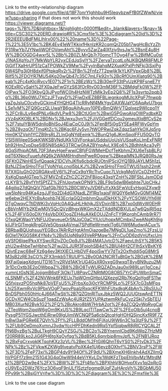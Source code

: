 Link to the entity-relationship diagram
https://drive.google.com/file/d/18F7onrYIghhbu9H5IeqvbzwFfB0fZWwN/view?usp=sharing
if that does not work this should work
https://viewer.diagrams.net/?tags=%7B%7D&lightbox=1&highlight=0000ff&edit=_blank&layers=1&nav=1&title=CSC302%20ERD.drawio#R%3Cmxfile%3E%3Cdiagram%20id%3D%22R2lEEEUBdFMjLlhIrx00%22%20name%3D%22Page-1%22%3E5V1bc%2BK4Ev41eWTKkixfHknIzKR2cqmQrZ05b17wgHcBcYzZhP31RwYb7JYNwliWOFOVqmAht%2Byvv5ZarZa4IXfzjy9xsJw%2BsnE4u8HW%2BOOGDG4wxr5L%2Bb%2B0ZLMrQb7r70omcTTOyg4Fw%2BjfMCu0stJ1NA5XpYoJY7MkWpYLR2yxCEdJqSyIY%2FZervaTzcqtLoNJKBQMR8FMLP0jGifTXalHrUP51zCaTPOWkZV9Mw%2FyylnBahqM2XupKPxIPrNFkj3iSxjPg0W4SPg3j0H8dxjf0PtpkqRv2r%2FBn%2Fnfz7T2pwljk1kYLKPVpxGb8%2BLRilf5%2FDOYR7MU54Kg20wQb47c35C7mLFk92n%2BcRfOUmXlatg90%2Beab%2Fc4xKlciRvcv1E07%2F1n%2BEzWz%2Bi30erP33tPvUzKP8FsneE7YKOExRlCySaH%2FX0aJeFwGYzS63fOrRtyO03mM36F%2BMdgFk0W%2FPOIPwx%2FO3KbyQ3jJPyofWC0h4HzNWTzMIk3vEp2Q8%2F1s3syrtp2pqb3g%2BL36p0WlJ7XCzJFTvayD%2FjwDxlEZ8BFBLiegnkogMUlcXPgF7fnwpbyaZgJsluC0cvhyGCkjm4YHQHG4TIcRRyNf4MkYgvDAXWJaYC6AqAvU7bgxLSe1vM%2FQ9GczQLUwaYB6guAihAuxv10PEvBmQWrVTQqIxez9WIcpo1Y%2FCr8iJLv6edPNLv6kdVLPw8%2BCtUGm%2BwiG5PGwoAIgOWPxdbxKDzVz4sKKOBLK%2BDNy%2BJwxu3yn%2FJjVGGetfDCou2gmeuXIqBfCvS2e%2F7stuIYBiW5dnlIoBhISoJ4EiaCpC0J9i%2FenBf5i0gSY5Ea4RFWyGpYm%2BZ8yzqOt7TmqKtZc%2BKgc6FJy5vn7tWOPRwiZqkZdqzSahYkOXJq5rgHm0K1ZVph1YCZB9rsRLZLInGgNYdEeink%2BunQ1g6JKmSpolFFU50QyTOYSI5WIjlee0SqkKWKSBVNdUKk1j3VFonkaiUSddsjUoUsVUSqaKoLImExFNRfbh92HmZvpDse5IB5N85dAG3TRCwGhAZBYnpAyLX9Eo6%2BdhhtAca3yPi4GqSjfhipAOML70F3AeyHgeFwwiCBfjjFGWMeHDcfTeKbhmZXU6eTsbBLPJpdT6XNpcFuuefuNQ6k2WAM6HndhmPweROgqw%2BkeaiMN3JRQ80RsJwjSFKtOZNnHESvfQpapk21DCVhJKfls6cbdcRUOtnIPScjOYQ1B9JAYLM5h1zLBzNJZSwSHroTFolTVoNYpLcnol5bLKJ%2BZywSHroTFmGTWUS1ssh22mKR7XXGIuGhO2GRGAkyiEV6I%2FqCx9qYRcTtyCuqc7LVckgMg5VCsOZHHTzXsKgDspAIGTep%2FMVZnEzZhC2C2f2hFBjioc43xpYZnH%2BFSbLJsmODdcLKYB%2ByfYhfSPfZZ%2FhUpvtwkOPN9%2BLF9p5dwlB6ebhte7UpCHkJ44gjliq27dQhQiV7GafGb760%2B0CWVyJVD6FuYxXkSFwVcEvHsgiiZXyw9uw5IpNro94Ka4zgJJFtIq2Di4dGXNadLZlf1Rq1xajsFWQ0Y6eMGvG0M14MZw6ebw2HEXYcBsAoxhb743EcrlaGQ2mbhmQuuIDkHX%2FvYCSOWUYh6WDTgOwqyCTtiDWKi3vVqHc0A4QuHLHkhjkJSVDxin1B%2B7xo0dWvW0EHRcBbVnMIYb2KEwM0V5QcQVzjBhgxWKGmX2zTXddlNDBXULq7w6QsiRI5qzk%2F4FVj50oDXrY4sVbDIXOogZEH4uAXkEOUJZnFcTY9KprqhCAmb9rR71O1xqQKWaqYVNFUJ0wyeueOr5NJqC0aCYIUcUhopxMCmbxjZweANgKh9igkilJFIrGlTmgkRrgGIVe5ObsskAVmai7SPdfIeWrmekITg6U1W6MudwrACux%2BRbajBQUqhsuuYEGBcx7ARrRzHgtAfmOjazgeBe7MNgDL1ueZmo%2FzsLU6jOle17KGG58K4YN4v%2Bs5UqN9a93VeRPMqw%2FnCuOD6zdVnUfxcUmqVSfO6IqelPkxXYSwcR2lyZOcOp9Jl%2Bl4MA1JvtcD%2FaevLthSY%2B5K5zhU2w4hbeTwHbhp%2FwJ2iLJURf3FpjohSB4d%2BIUI4tH2CFIhSxVBxKY6IQiytEzwc68eFXz6g4ev3KtXlECLHbDVF4poiSwYV7dTx2Oxfhddj5gG8MrSM3sB2zRE3sCO%2FX3mkb5TRUUP%2By0OA2NClRTuBtGe%2BOzK%2BM9XFaj0ajagXdgnUTD16Trv2RVd1AK1rUG4GsXR0vxgG9wxqT8vyBN9uzu2Mj3r1DcOxtb3E2oOWbpaZ%2B8%2BiO8TyWURQZADnJau0xi989Lurj1gCceJxumnLtGsN3EJojjgmB6stF3jOkiTU8PqvCZNRtM0G8OB57YrCjPUWbnSmaCnLSNMFy%2F42NVWnk6FKEUx7IqWOmGHtpUQXezgI2Rb7KgQpYgdFS11wQ5fxjsvzPO5hqNk87pVEFsU5%2FrbsXo3j0cYRCMP9Lp%2F5X7cG3sMFpsLhi25XwmRyVc9PbxVOgP7wovPpalzRxqcKFKWhFUtxdkgK4bAn%2BsSUu7BnDSPbh050hHc4J66ATwSti%2B7QZGtnRlTuxJbkz5WQ2JUUGtswAnETTNGCDyXCW4CbSuzF1qadZzWsAc4UR2fZ5YUPAztwmRkFuCvz2Skj7vSbTEUMB03XurNl2Byk1G2%2FQ%2BcAkro8bW7HrbA2ot%2F4gZCQQvWqRvgCajuZTeoWqm2jpqW6gOm9KxUS%2B9LqclTlTawCw%2F%2FEoOlb5ul4cnoBPysgP51YGSJwcthEiRrw09lgUjmIWCNQP5a6cbQtcqHgHOHQSjncKxfR9F7ZInBwl3aiPGRe6E7QVh%2Ff%2FLLBddOM1h6FiXoU9IW6n3C1q3lzF9J%2FT%2FUb9OeDmoXymnJ3ydwYccHPFDhKedn9Rq5Ypf5iqbwR8jRlCYQCAL2fPN6ByzBg%2BuLTkgH9CQyYZSGJ%2BC2o%2BYnennlCbd9KdWq27HzM9f20RR89Lko2JiG6PH6tgXqOyfqg%2BdB5KL6qnrbip8mvJpfL%2FNB1JRqz%2BxFqCrxypklKTqohKXz3zVLi%2Bec%2FtGil6QhnT6vYS0%2FtvDk3%2FNPk%2Bz%2FVkwKZKWg9IveatvPpXK4e1Uj6evz8OXhrf%2BNV3rsP%2FW%2F3D%2FeP73xi%2BGP4dv9Y94Of%2F9dU%2BXmeXH6Inkh4AdXZlImQhVPGFf7z9m2151G43G4qOlwW944eViYKvLDx1WdKFzTbpEhVbvMz1MtrdMs1%2BPD2w9e4%2FX%2BW%2F%2Ft4flp%2BPXhhV8OHvpfXvv1qj2pRcGcU9VEo2DWz76Ycz3O6vqF9nULf1Sztzfpgmp9UqFZuHAroVh%2BGbMU50PPy99r%2BsjGYVrjfw%3D%3D%3C%2Fdiagram%3E%3C%2Fmxfile%3E


Link to the use case diagram
